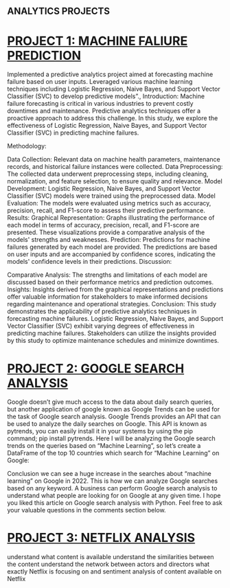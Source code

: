## ANALYTICS PROJECTS
# [PROJECT 1: MACHINE FALIURE PREDICTION](https://github.com/Skrishna4548/PORTFOLIO/blob/main/MACHINE%20FAILURE%20(1).ipynb)
   Implemented a predictive analytics project aimed at forecasting machine failure based on user inputs. Leveraged various machine learning techniques including Logistic Regression, Naive Bayes, and Support Vector Classifier (SVC) to develop predictive models”., 
Introduction:
Machine failure forecasting is critical in various industries to prevent costly downtimes and maintenance. Predictive analytics techniques offer a proactive approach to address this challenge. In this study, we explore the effectiveness of Logistic Regression, Naive Bayes, and Support Vector Classifier (SVC) in predicting machine failures.

Methodology:

Data Collection: Relevant data on machine health parameters, maintenance records, and historical failure instances were collected.
Data Preprocessing: The collected data underwent preprocessing steps, including cleaning, normalization, and feature selection, to ensure quality and relevance.
Model Development: Logistic Regression, Naive Bayes, and Support Vector Classifier (SVC) models were trained using the preprocessed data.
Model Evaluation: The models were evaluated using metrics such as accuracy, precision, recall, and F1-score to assess their predictive performance.
Results:
Graphical Representation: Graphs illustrating the performance of each model in terms of accuracy, precision, recall, and F1-score are presented. These visualizations provide a comparative analysis of the models' strengths and weaknesses.
Prediction: Predictions for machine failures generated by each model are provided. The predictions are based on user inputs and are accompanied by confidence scores, indicating the models' confidence levels in their predictions.
Discussion:

Comparative Analysis: The strengths and limitations of each model are discussed based on their performance metrics and prediction outcomes.
Insights: Insights derived from the graphical representations and predictions offer valuable information for stakeholders to make informed decisions regarding maintenance and operational strategies.
Conclusion:
This study demonstrates the applicability of predictive analytics techniques in forecasting machine failures.
Logistic Regression, Naive Bayes, and Support Vector Classifier (SVC) exhibit varying degrees of effectiveness in predicting machine failures.
Stakeholders can utilize the insights provided by this study to optimize maintenance schedules and minimize downtimes.
# [PROJECT 2: GOOGLE SEARCH ANALYSIS](https://github.com/Skrishna4548/PORTFOLIO/blob/main/GOOGLE%20SEARCH%20ANALYSIS.ipynb)
Google doesn’t give much access to the data about daily search queries, but another application of google known as Google Trends can be used for the task of Google search analysis. Google Trends provides an API 
that can be used to analyze the daily searches on Google. This API is known as pytrends, you can easily install it in your systems by using the pip command; pip install pytrends.
Here I will be analyzing the Google search trends on the queries based on “Machine Learning”, so let’s create a DataFrame of the top 10 countries which search for “Machine Learning” on Google:

Conclusion
we can see a huge increase in the searches about “machine learning” on Google in 2022. This is how we can analyze Google searches based on any keyword. A business can perform Google search analysis to understand what people are looking for on Google at any given time. I hope you liked this article on Google search analysis with Python. Feel free to ask your valuable questions in the comments section below.

# [PROJECT 3: NETFLIX ANALYSIS](https://github.com/Skrishna4548/PORTFOLIO/blob/main/netflix%20analysis.ipynb)

understand what content is available
understand the similarities between the content
understand the network between actors and directors
what exactly Netflix is focusing on
and sentiment analysis of content available on Netflix

